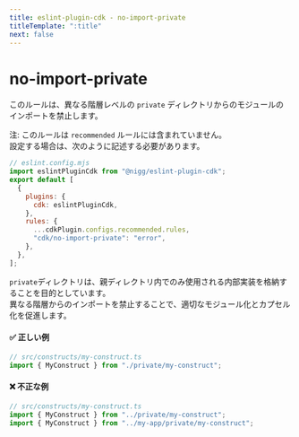 ```yaml
---
title: eslint-plugin-cdk - no-import-private
titleTemplate: ":title"
next: false
---
```


# no-import-private

このルールは、異なる階層レベルの `private` ディレクトリからのモジュールのインポートを禁止します。

注: このルールは `recommended` ルールには含まれていません。  
設定する場合は、次のように記述する必要があります。

```js
// eslint.config.mjs
import eslintPluginCdk from "@nigg/eslint-plugin-cdk";
export default [
  {
    plugins: {
      cdk: eslintPluginCdk,
    },
    rules: {
      ...cdkPlugin.configs.recommended.rules,
      "cdk/no-import-private": "error",
    },
  },
];
```

`private`ディレクトリは、親ディレクトリ内でのみ使用される内部実装を格納することを目的としています。  
異なる階層からのインポートを禁止することで、適切なモジュール化とカプセル化を促進します。

#### ✅ 正しい例

```ts
// src/constructs/my-construct.ts
import { MyConstruct } from "./private/my-construct";
```

#### ❌ 不正な例

```ts
// src/constructs/my-construct.ts
import { MyConstruct } from "../private/my-construct";
import { MyConstruct } from "../my-app/private/my-construct";
```
